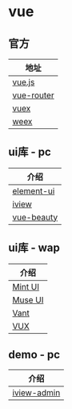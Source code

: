 # vue

## 官方

|地址 |
|---------|
|[vue.js](https://cn.vuejs.org/)|
|[vue-router](https://router.vuejs.org/zh-cn/)|
|[vuex](https://router.vuejs.org/zh-cn/)|
|[weex](http://weex.apache.org/)|

## ui库 - pc

|介绍 |
|---------|
|[element-ui](http://element-cn.eleme.io/#/zh-CN)|
|[iview](https://www.iviewui.com/)|
|[vue-beauty](https://github.com/FE-Driver/vue-beauty)|

## ui库 - wap

|介绍 |
|---------|
|[Mint UI](http://mint-ui.github.io/#!/zh-cn)|
|[Muse UI](http://www.muse-ui.org/#/index)|
|[Vant](https://www.youzanyun.com/zanui/vant#/zh-CN/intro)|
|[VUX](https://doc.vux.li/zh-CN/)|


## demo - pc

|介绍 |
|---------|
|[iview-admin](https://iview.github.io/iview-admin/#/login)|